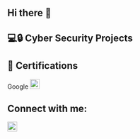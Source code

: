 ## Hi there 👋
<h2>💻🔒 Cyber Security Projects</h2>

<h2>📜 Certifications</h2>
<a>Google</a>
<img src="https://upload.wikimedia.org/wikipedia/commons/thumb/c/c1/Google_%22G%22_logo.svg/768px-Google_%22G%22_logo.svg.png" alt=" Google Cyber Security" width="22px"/>

<h2> Connect with me: </h2>

<a href="https://www.linkedin.com/in/farukhar" target="_blank">
  <img align = "left" alt = " Farukh | linkedIn "width="22px" src="https://cdn.jsdelivr.net/npm/simple-icons@v3/icons/linkedin.svg"/>
</a>




